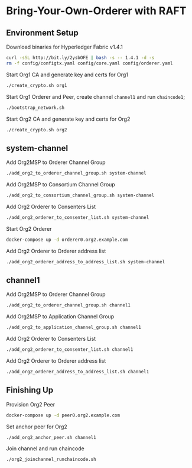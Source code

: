 # Bring-Your-Own-Orderer with RAFT

## Environment Setup

Download binaries for Hyperledger Fabric v1.4.1

```bash
curl -sSL http://bit.ly/2ysbOFE | bash -s -- 1.4.1 -d -s
rm -f config/configtx.yaml config/core.yaml config/orderer.yaml
```

Start Org1 CA and generate key and certs for Org1

```bash
./create_crypto.sh org1
```

Start Org1 Orderer and Peer, create channel `channel1` and run `chaincode1`;

```bash
./bootstrap_network.sh
```

Start Org2 CA and generate key and certs for Org2

```bash
./create_crypto.sh org2
```

## system-channel

Add Org2MSP to Orderer Channel Group

```bash
./add_org2_to_orderer_channel_group.sh system-channel
```

Add Org2MSP to Consortium Channel Group

```bash
./add_org2_to_consortium_channel_group.sh system-channel
```

Add Org2 Orderer to Consenters List

```bash
./add_org2_orderer_to_consenter_list.sh system-channel
```

Start Org2 Orderer

```bash
docker-compose up -d orderer0.org2.example.com
```

Add Org2 Orderer to Orderer address list

```bash
./add_org2_orderer_address_to_address_list.sh system-channel
```

## channel1

Add Org2MSP to Orderer Channel Group

```bash
./add_org2_to_orderer_channel_group.sh channel1
```

Add Org2MSP to Application Channel Group

```bash
./add_org2_to_application_channel_group.sh channel1
```

Add Org2 Orderer to Consenters List

```bash
./add_org2_orderer_to_consenter_list.sh channel1
```

Add Org2 Orderer to Orderer address list

```bash
./add_org2_orderer_address_to_address_list.sh channel1
```

## Finishing Up

Provision Org2 Peer

```bash
docker-compose up -d peer0.org2.example.com
```

Set anchor peer for Org2

```bash
./add_org2_anchor_peer.sh channel1
```

Join channel and run chaincode

```bash
./org2_joinchannel_runchaincode.sh
```